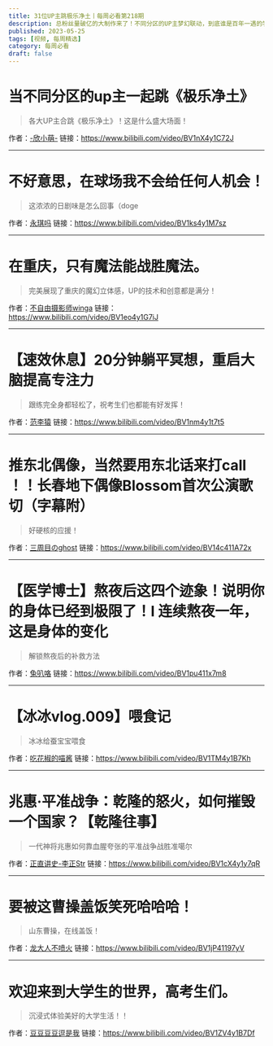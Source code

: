 ```yaml
---
title: 31位UP主跳极乐净土丨每周必看第218期
description: 总粉丝量破亿的大制作来了！不同分区的UP主梦幻联动，到底谁是百年一遇的学舞奇才？
published: 2023-05-25
tags: [视频, 每周精选]
category: 每周必看
draft: false
---
```


# 当不同分区的up主一起跳《极乐净土》
> 各大UP主合跳《极乐净土》！这是什么盛大场面！

作者：[-欣小萌-](https://space.bilibili.com/8366990)
链接：https://www.bilibili.com/video/BV1nX4y1C72J

---

# 不好意思，在球场我不会给任何人机会！
> 这浓浓的日剧味是怎么回事（doge

作者：[永琪吗](https://space.bilibili.com/1020040160)
链接：https://www.bilibili.com/video/BV1ks4y1M7sz

---

# 在重庆，只有魔法能战胜魔法。
> 完美展现了重庆的魔幻立体感，UP的技术和创意都是满分！

作者：[不自由摄影师winga](https://space.bilibili.com/23079060)
链接：https://www.bilibili.com/video/BV1eo4y1G7iJ

---

# 【速效休息】20分钟躺平冥想，重启大脑提高专注力
> 跟练完全身都轻松了，祝考生们也都能有好发挥！

作者：[范李猿](https://space.bilibili.com/63486758)
链接：https://www.bilibili.com/video/BV1nm4y1t7t5

---

# 推东北偶像，当然要用东北话来打call ！！长春地下偶像Blossom首次公演歌切（字幕附）
> 好硬核的应援！

作者：[三周目のghost](https://space.bilibili.com/39248861)
链接：https://www.bilibili.com/video/BV14c411A72x

---

# 【医学博士】熬夜后这四个迹象！说明你的身体已经到极限了！I 连续熬夜一年，这是身体的变化
> 解锁熬夜后的补救方法

作者：[兔叭咯](https://space.bilibili.com/7788379)
链接：https://www.bilibili.com/video/BV1pu411x7m8

---

# 【冰冰vlog.009】喂食记
> 冰冰给蚕宝宝喂食

作者：[吃花椒的喵酱](https://space.bilibili.com/2026561407)
链接：https://www.bilibili.com/video/BV1TM4y1B7Kh

---

# 兆惠·平准战争：乾隆的怒火，如何摧毁一个国家？【乾隆往事】
> 一代神将兆惠如何靠血腥夸张的平准战争战胜准噶尔

作者：[正直讲史-李正Str](https://space.bilibili.com/11646119)
链接：https://www.bilibili.com/video/BV1cX4y1y7qR

---

# 要被这曹操盖饭笑死哈哈哈！
> 山东曹操，在线盖饭！

作者：[龙大人不喷火](https://space.bilibili.com/25911961)
链接：https://www.bilibili.com/video/BV1jP41197yV

---

# 欢迎来到大学生的世界，高考生们。
> 沉浸式体验美好的大学生活！！

作者：[豆豆豆豆逗是我](https://space.bilibili.com/447212385)
链接：https://www.bilibili.com/video/BV1ZV4y1B7Df

